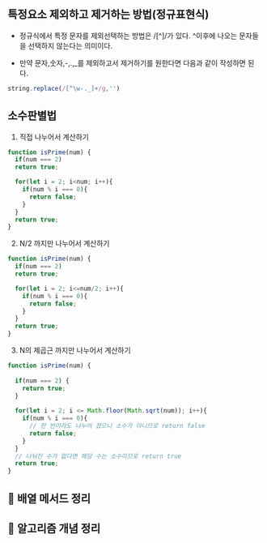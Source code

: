 ## 특정요소 제외하고 제거하는 방법(정규표현식)

- 정규식에서 특정 문자를 제외선택하는 방법은 /[^]/가 있다. ^이후에 나오는 문자들을 선택하지 않는다는 의미이다.

- 만약 문자,숫자,-,.,_를 제외하고서 제거하기를 원한다면 다음과 같이 작성하면 된다. 

```js
string.replace(/[^\w-._]+/g,'')
```




## 소수판별법

1. 직접 나누어서 계산하기
```js
function isPrime(num) {
  if(num === 2)
  return true;

  for(let i = 2; i<num; i++){
    if(num % i === 0){
      return false;
    }
  }
  return true;
}
```

2. N/2 까지만 나누어서 계산하기
```js
function isPrime(num) {
  if(num === 2)
  return true;

  for(let i = 2; i<=num/2; i++){
    if(num % i === 0){
      return false;
    }
  }
  return true;
}
```


3. N의 제곱근 까지만 나누어서 계산하기
```js
function isPrime(num) {
  
  if(num === 2) {
    return true;
  }
  
  for(let i = 2; i <= Math.floor(Math.sqrt(num)); i++){
    if(num % i === 0){
      // 한 번이라도 나누어 졌으니 소수가 아니므로 return false
      return false; 
    }
  }
  // 나눠진 수가 없다면 해당 수는 소수이므로 return true
  return true; 
}
```
 

 ## 🚗 배열 메서드 정리

 ## 🚩 알고리즘 개념 정리